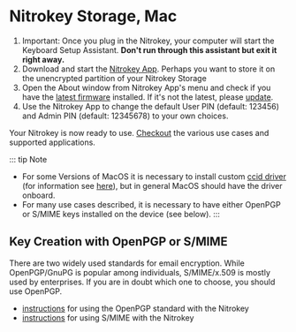 # Nitrokey Storage, Mac

1. Important: Once you plug in the Nitrokey, your computer will start the Keyboard Setup Assistant. **Don't run through this assistant but exit it right away.**
2. Download and start the [Nitrokey App](https://www.nitrokey.com/download). Perhaps you want to store it on the unencrypted partition of your Nitrokey Storage
3. Open the About window from Nitrokey App's menu and check if you have the [latest firmware](https://github.com/Nitrokey/nitrokey-storage-firmware/releases) installed. If it's not the latest, please [update](https://docs.nitrokey.com/storage/mac/firmware-update.html).
4. Use the Nitrokey App to change the default User PIN (default: 123456) and Admin PIN (default: 12345678) to your own choices.

Your Nitrokey is now ready to use. [Checkout](https://www.nitrokey.com/documentation/applications) the various use cases and supported applications.

::: tip  Note 
- For some Versions of MacOS it is necessary to install custom [ccid driver](https://github.com/martinpaljak/osx-ccid-installer) (for information see [here](https://ludovicrousseau.blogspot.com/2016/04/os-x-el-capitan-and-ccid-driver-upgrades.html)), but in general MacOS should have the driver onboard. 
- For many use cases described, it is necessary to have either 
OpenPGP or S/MIME keys installed on the device (see below).
:::
## Key Creation with OpenPGP or S/MIME
There are two widely used standards for email encryption. While OpenPGP/GnuPG is popular among individuals, S/MIME/x.509 is mostly used by enterprises. If you are in doubt which one to choose, you should use OpenPGP.

- [instructions](https://docs.nitrokey.com/storage/mac/openpgp-email-encryption.html) for using the OpenPGP standard with the Nitrokey
- [instructions](https://docs.nitrokey.com/storage/mac/smime-email-encryption.html) for using S/MIME with the Nitrokey

